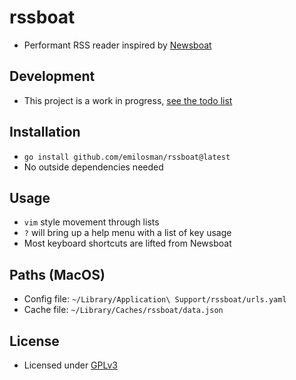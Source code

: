 # rssboat
- Performant RSS reader inspired by [Newsboat](https://github.com/newsboat/newsboat)

## Development
- This project is a work in progress, [see the todo list](./docs/todo.md)

## Installation
- `go install github.com/emilosman/rssboat@latest`
- No outside dependencies needed

## Usage
- `vim` style movement through lists
- `?` will bring up a help menu with a list of key usage
- Most keyboard shortcuts are lifted from Newsboat

## Paths (MacOS)
- Config file: `~/Library/Application\ Support/rssboat/urls.yaml`
- Cache file: `~/Library/Caches/rssboat/data.json`

## License
- Licensed under [GPLv3](./LICENSE)
